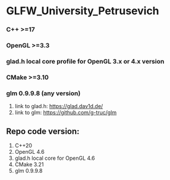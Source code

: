 # GLFW_University_Petrusevich

### C++ >=17
### OpenGL >=3.3
### glad.h local core profile for OpenGL 3.x or 4.x version
### CMake >=3.10
### glm 0.9.9.8 (any version)

1. link to glad.h: https://glad.dav1d.de/
2. link to glm: https://github.com/g-truc/glm

## Repo code version:
1. C++20
2. OpenGL 4.6
3. glad.h local core for OpenGL 4.6
4. CMake 3.21
5. glm 0.9.9.8

